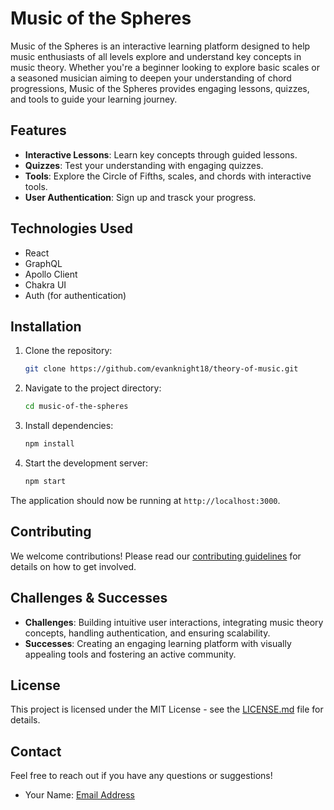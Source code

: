 # Music of the Spheres

Music of the Spheres is an interactive learning platform designed to help music enthusiasts of all levels explore and understand key concepts in music theory. Whether you're a beginner looking to explore basic scales or a seasoned musician aiming to deepen your understanding of chord progressions, Music of the Spheres provides engaging lessons, quizzes, and tools to guide your learning journey.

## Features

- **Interactive Lessons**: Learn key concepts through guided lessons.
- **Quizzes**: Test your understanding with engaging quizzes.
- **Tools**: Explore the Circle of Fifths, scales, and chords with interactive tools.
- **User Authentication**: Sign up and trasck your progress.

## Technologies Used

- React
- GraphQL
- Apollo Client
- Chakra UI
- Auth (for authentication)

## Installation

1. Clone the repository:

   ```bash
   git clone https://github.com/evanknight18/theory-of-music.git
   ```

2. Navigate to the project directory:

   ```bash
   cd music-of-the-spheres
   ```

3. Install dependencies:

   ```bash
   npm install
   ```

4. Start the development server:
   ```bash
   npm start
   ```

The application should now be running at `http://localhost:3000`.

## Contributing

We welcome contributions! Please read our [contributing guidelines](CONTRIBUTING.md) for details on how to get involved.

## Challenges & Successes

- **Challenges**: Building intuitive user interactions, integrating music theory concepts, handling authentication, and ensuring scalability.
- **Successes**: Creating an engaging learning platform with visually appealing tools and fostering an active community.

## License

This project is licensed under the MIT License - see the [LICENSE.md](LICENSE.md) file for details.

## Contact

Feel free to reach out if you have any questions or suggestions!

- Your Name: [Email Address](mailto:evanknight18@gmail.com)
